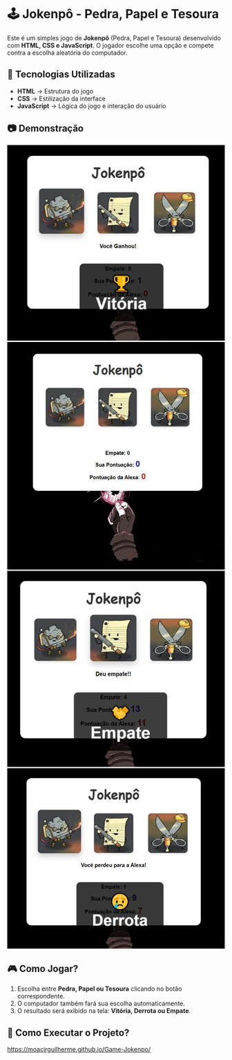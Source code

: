 # 🕹️ Jokenpô - Pedra, Papel e Tesoura

Este é um simples jogo de **Jokenpô** (Pedra, Papel e Tesoura) desenvolvido com **HTML, CSS e JavaScript**. O jogador escolhe uma opção e compete contra a escolha aleatória do computador.

## 🚀 Tecnologias Utilizadas

- **HTML** → Estrutura do jogo  
- **CSS** → Estilização da interface  
- **JavaScript** → Lógica do jogo e interação do usuário  

## 📷 Demonstração

![VITORIA](https://github.com/Moacirguilherme/Game-Jokenpo/blob/main/jokenpo%20(1).JPG)
![INICIO](https://github.com/Moacirguilherme/Game-Jokenpo/blob/main/jokenpo%20(2).JPG)
![EMPATE](https://github.com/Moacirguilherme/Game-Jokenpo/blob/main/jokenpo%20(3).JPG)
![DERROTA](https://github.com/Moacirguilherme/Game-Jokenpo/blob/main/jokenpo%20(4).JPG)


## 🎮 Como Jogar?

1. Escolha entre **Pedra, Papel ou Tesoura** clicando no botão correspondente.  
2. O computador também fará sua escolha automaticamente.  
3. O resultado será exibido na tela: **Vitória, Derrota ou Empate**.  

## 📂 Como Executar o Projeto?

https://moacirguilherme.github.io/Game-Jokenpo/
